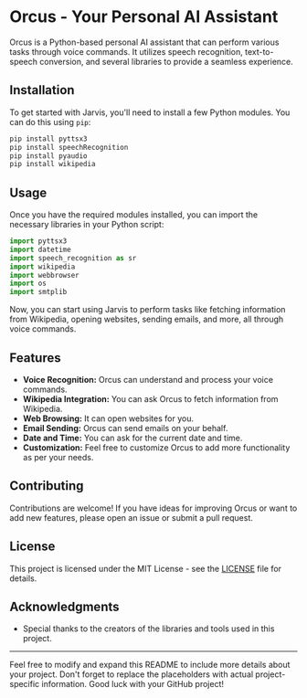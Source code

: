 # Orcus - Your Personal AI Assistant

Orcus is a Python-based personal AI assistant that can perform various tasks through voice commands. It utilizes speech recognition, text-to-speech conversion, and several libraries to provide a seamless experience.

## Installation

To get started with Jarvis, you'll need to install a few Python modules. You can do this using `pip`:

```bash
pip install pyttsx3
pip install speechRecognition
pip install pyaudio
pip install wikipedia
```

## Usage

Once you have the required modules installed, you can import the necessary libraries in your Python script:

```python
import pyttsx3
import datetime
import speech_recognition as sr
import wikipedia
import webbrowser
import os
import smtplib
```

Now, you can start using Jarvis to perform tasks like fetching information from Wikipedia, opening websites, sending emails, and more, all through voice commands.

## Features

- **Voice Recognition:** Orcus can understand and process your voice commands.
- **Wikipedia Integration:** You can ask Orcus to fetch information from Wikipedia.
- **Web Browsing:** It can open websites for you.
- **Email Sending:** Orcus can send emails on your behalf.
- **Date and Time:** You can ask for the current date and time.
- **Customization:** Feel free to customize Orcus to add more functionality as per your needs.

## Contributing

Contributions are welcome! If you have ideas for improving Orcus or want to add new features, please open an issue or submit a pull request.

## License

This project is licensed under the MIT License - see the [LICENSE](LICENSE) file for details.

## Acknowledgments

- Special thanks to the creators of the libraries and tools used in this project.

---

Feel free to modify and expand this README to include more details about your project. Don't forget to replace the placeholders with actual project-specific information. Good luck with your GitHub project!
